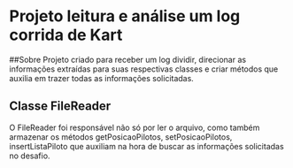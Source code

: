 # Projeto leitura e análise um log corrida de Kart
##Sobre
Projeto criado para receber um log dividir, direcionar as informações extraídas para suas respectivas classes e criar métodos que auxilia em trazer todas as informações solicitadas.

## Classe FileReader
 O FileReader foi responsável não só por ler o arquivo, como também armazenar os métodos getPosicaoPilotos, setPosicaoPilotos, insertListaPiloto que auxiliam na hora de buscar as informações solicitadas no desafio.
